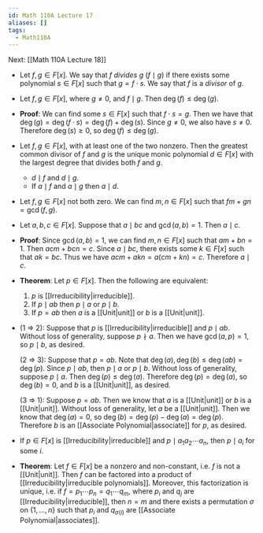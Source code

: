 ```yaml
---
id: Math 110A Lecture 17
aliases: []
tags:
  - Math110A
---
```


Next: [[Math 110A Lecture 18]]

- Let $f, g\in F[x]$. We say that $f$ _divides_ $g$ ($f\mid g$) if there exists
  some polynomial $s\in F[x]$ such that $g = f\cdot s$. We say that $f$ is a
  _divisor_ of $g$.
- Let $f, g\in F[x]$, where $g\neq 0$, and $f\mid g$. Then $\deg(f)\leq\deg(g)$.
- **Proof**: We can find some $s\in F[x]$ such that $f\cdot s = g$. Then we have
  that $\deg(g) = \deg(f\cdot s) = \deg(f) + \deg(s)$. Since $g\neq 0$, we also
  have $s\neq 0$. Therefore $\deg(s)\geq 0$, so $\deg(f)\leq\deg(g)$.
- Let $f, g\in F[x]$, with at least one of the two nonzero. Then the greatest
  common divisor of $f$ and $g$ is the unique monic polynomial $d\in F[x]$ with
  the largest degree that divides both $f$ and $g$.
  - $d\mid f$ and $d\mid g$.
  - If $a\mid f$ and $a\mid g$ then $a\mid d$.
- Let $f, g\in F[x]$ not both zero. We can find $m, n\in F[x]$ such that
  $fm + gn = \gcd(f, g)$.
- Let $a, b, c\in F[x]$. Suppose that $a\mid bc$ and $\gcd(a, b) = 1$. Then
  $a\mid c$.
- **Proof**: Since $\gcd(a, b) = 1$, we can find $m, n\in F[x]$ such that
  $am + bn = 1$. Then $acm + bcn = c$. Since $a\mid bc$, there exists some
  $k\in F[x]$ such that $ak = bc$. Thus we have $acm + akn = a(cm + kn) = c$.
  Therefore $a\mid c$.
- **Theorem**: Let $p\in F[x]$. Then the following are equivalent:
  1. $p$ is [[Irreducibility|irreducible]].
  2. If $p\mid ab$ then $p\mid a$ or $p\mid b$.
  3. If $p = ab$ then $a$ is a [[Unit|unit]] or $b$ is a [[Unit|unit]].
- (1 $\Rightarrow$ 2): Suppose that $p$ is [[Irreducibility|irreducible]] and
  $p\mid ab$. Without loss of generality, suppose $p\nmid a$. Then we have
  $\gcd(a, p) = 1$, so $p\mid b$, as desired.

  (2 $\Rightarrow$ 3): Suppose that $p = ab$. Note that
  $\deg(a), \deg(b)\leq \deg(ab) = \deg(p)$. Since $p\mid ab$, then $p\mid a$ or
  $p\mid b$. Without loss of generality, suppose $p\mid a$. Then
  $\deg(p)\leq \deg(a)$. Therefore $\deg(p) = \deg(a)$, so $\deg(b) = 0$, and
  $b$ is a [[Unit|unit]], as desired.

  (3 $\Rightarrow$ 1): Suppose $p = ab$. Then we know that $a$ is a
  [[Unit|unit]] or $b$ is a [[Unit|unit]]. Without loss of generality, let $a$
  be a [[Unit|unit]]. Then we know that $\deg(a) = 0$, so
  $\deg(b) = \deg(p) - \deg(a) = \deg(p)$. Therefore $b$ is an
  [[Associate Polynomial|associate]] for $p$, as desired.

- If $p\in F[x]$ is [[Irreducibility|irreducible]] and $p\mid a_1a_2\cdots a_n$,
  then $p\mid a_i$ for some $i$.
- **Theorem**: Let $f\in F[x]$ be a nonzero and non-constant, i.e. $f$ is not a
  [[Unit|unit]]. Then $f$ can be factored into a product of
  [[Irreducibility|irreducible polynomials]]. Moreover, this factorization is
  unique, i.e. if $f = p_1 \dotsb p_n = q_1 \dotsb q_m$, where $p_i$ and $q_j$
  are [[Irreducibility|irreducible]], then $n = m$ and there exists a
  permutation $\sigma$ on $\{1,\dotsc,n\}$ such that $p_i$ and $q_{\sigma(i)}$
  are [[Associate Polynomial|associates]].
